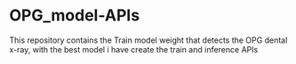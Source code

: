 # OPG_model-APIs
This repository contains the Train model weight that detects the OPG dental x-ray, with the best model i have create the train and inference APIs
